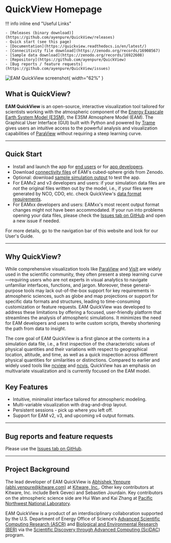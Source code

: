 # QuickView Homepage


!!! info inline end "Useful Links"

    - [Releases (binary download)](https://github.com/ayenpure/QuickView/releases)
    - Quick start (see this page)
    - [Documentation](https://quickview.readthedocs.io/en/latest/)
    - [Connecitivity file download](https://zenodo.org/records/16908567)
    - [Sample data download](https://zenodo.org/records/16922608)
    - [Repository](https://github.com/ayenpure/QuickView)
    - [Bug reports / feature requests](https://github.com/ayenpure/QuickView/issues)

![EAM QuickView screenshot](images/eam_quickview_full.png){ width="62%" }

## What is QuickView?

**EAM QuickView** is an open-source, interactive visualization tool
tailored for scientists working with the atmospheric component of the 
[Energy Exascale Earth System Model (E3SM)](https://e3sm.org/),
the E3SM Atmosphere Model (EAM).
The Graphical User Interface (GUI) built with Python and
powered by [Trame](https://www.kitware.com/trame/) gives users an intuitive
access to the powerful analysis and visualization capabilities of
[ParaView](https://www.paraview.org/)
without requiring a steep learning curve.

---
## Quick Start

- Install and launch the app for [end users](setup/for_end_users.md)
  or for [app developers](setup/for_app_developers.md).
- Download [connectivity files](https://doi.org/10.5281/zenodo.16908567)
  of EAM's cubed-sphere grids from Zenodo.
- Optional: download [sample simulation output](https://zenodo.org/records/16922608)
  to test the app.
- For EAMv2 and v3 developers and users: if your simulation data files
  are *not* the original files written out by the model,
  i.e., if your files were generated by NCO, CDO, etc.
  check QuickView's [data format requirements](userguide/data_requirements.md).
- For EAMxx developers and users: EAMxx's most recent output format
  changes might not have been accommodated. If your run into problems
  opening your data files, please check the
  [Issues tab on GitHub](https://github.com/ayenpure/QuickView/issues) and
  open a new issue if needed.

For more details, go to the navigation bar of this website and look for
our User's Guide.

---
## Why QuickView?

While comprehensive visualization tools like
[ParaView](https://www.paraview.org/) and
[VisIt](https://visit-dav.github.io/visit-website/index.html) are widely used in
the scientific community, they often present a steep learning curve—requiring
users who are not experts in visual analytics
to navigate unfamiliar interfaces, functions, and jargon. Moreover, these
general-purpose tools may lack out-of-the-box support for key requirements in
atmospheric sciences, such as globe and map projections or support for specific
data formats and structures, leading to time-consuming customization or feature
requests. EAM QuickView was developed to address these limitations by offering a
focused, user-friendly platform that streamlines the analysis of atmospheric
simulations. It minimizes the need for EAM developers and users to write custom
scripts, thereby shortening the path from data to insight.

The core goal of EAM QuickView is a first glance at the contents in a simulation
data file, i.e., a first inspection of the characteristic values of
physical quantities and their variations
with respect to geographical location, altitude, and time,
as well as a quick inspection across different physical quantities
for similarities or distinctions.
Compared to earlier and widely used tools like
[ncview](https://cirrus.ucsd.edu/ncview/) and
[ncvis](https://github.com/SEATStandards/ncvis), QuickView has an emphasis on
multivariate visualization and is currently focused on the EAM model.

## Key Features

- Intuitive, minimalist interface tailored for atmospheric modeling.
- Multi-variable visualization with drag-and-drop layout.
- Persistent sessions - pick up where you left off.
- Support for EAM v2, v3, and upcoming v4 output formats.


---
## Bug reports and feature requests

Please use the [Issues tab on GitHub](https://github.com/ayenpure/QuickView/issues).

---
## Project Background 

The lead developer of EAM QuickView is
[Abhishek Yenpure (abhi.yenpure@kitware.com)](https://www.kitware.com/abhishek-yenpure/)
at [Kitware, Inc.](https://www.kitware.com/). Other key contributors at Kitware, Inc.
include Berk Geveci and Sebastien Jourdain.
Key contributors on the atmospheric science side are Hui Wan and Kai Zhang at
[Pacific Northwest National Laboratory](https://www.pnnl.gov/atmospheric-climate-and-earth-sciences-division).

EAM QuickView is a product of an interdisciplinary collaboration supported by
the U.S. Department of Energy Office of Science’s
[Advanced Scientific Computing Research (ASCR)](https://www.energy.gov/science/ascr/advanced-scientific-computing-research)
and
[Biological and Environmental Research (BER)](https://www.energy.gov/science/ber/biological-and-environmental-research)
via the
[Scientific Discovery through Advanced Computing (SciDAC](https://www.scidac.gov/))
program.
